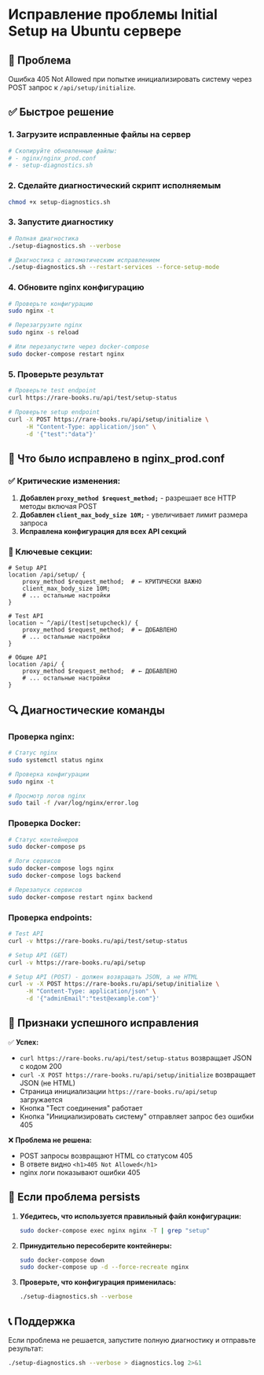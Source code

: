 # Исправление проблемы Initial Setup на Ubuntu сервере

## 🚨 Проблема
Ошибка 405 Not Allowed при попытке инициализировать систему через POST запрос к `/api/setup/initialize`.

## ✅ Быстрое решение

### 1. Загрузите исправленные файлы на сервер
```bash
# Скопируйте обновленные файлы:
# - nginx/nginx_prod.conf
# - setup-diagnostics.sh
```

### 2. Сделайте диагностический скрипт исполняемым
```bash
chmod +x setup-diagnostics.sh
```

### 3. Запустите диагностику
```bash
# Полная диагностика
./setup-diagnostics.sh --verbose

# Диагностика с автоматическим исправлением
./setup-diagnostics.sh --restart-services --force-setup-mode
```

### 4. Обновите nginx конфигурацию
```bash
# Проверьте конфигурацию
sudo nginx -t

# Перезагрузите nginx
sudo nginx -s reload

# Или перезапустите через docker-compose
sudo docker-compose restart nginx
```

### 5. Проверьте результат
```bash
# Проверьте test endpoint
curl https://rare-books.ru/api/test/setup-status

# Проверьте setup endpoint
curl -X POST https://rare-books.ru/api/setup/initialize \
     -H "Content-Type: application/json" \
     -d '{"test":"data"}'
```

## 🔧 Что было исправлено в nginx_prod.conf

### ✅ Критические изменения:
1. **Добавлен `proxy_method $request_method;`** - разрешает все HTTP методы включая POST
2. **Добавлен `client_max_body_size 10M;`** - увеличивает лимит размера запроса
3. **Исправлена конфигурация для всех API секций**

### 📍 Ключевые секции:
```nginx
# Setup API
location /api/setup/ {
    proxy_method $request_method;  # ← КРИТИЧЕСКИ ВАЖНО
    client_max_body_size 10M;
    # ... остальные настройки
}

# Test API  
location ~ ^/api/(test|setupcheck)/ {
    proxy_method $request_method;  # ← ДОБАВЛЕНО
    # ... остальные настройки
}

# Общие API
location /api/ {
    proxy_method $request_method;  # ← ДОБАВЛЕНО
    # ... остальные настройки
}
```

## 🔍 Диагностические команды

### Проверка nginx:
```bash
# Статус nginx
sudo systemctl status nginx

# Проверка конфигурации
sudo nginx -t

# Просмотр логов nginx
sudo tail -f /var/log/nginx/error.log
```

### Проверка Docker:
```bash
# Статус контейнеров
sudo docker-compose ps

# Логи сервисов
sudo docker-compose logs nginx
sudo docker-compose logs backend

# Перезапуск сервисов
sudo docker-compose restart nginx backend
```

### Проверка endpoints:
```bash
# Test API
curl -v https://rare-books.ru/api/test/setup-status

# Setup API (GET)
curl -v https://rare-books.ru/api/setup

# Setup API (POST) - должен возвращать JSON, а не HTML
curl -v -X POST https://rare-books.ru/api/setup/initialize \
     -H "Content-Type: application/json" \
     -d '{"adminEmail":"test@example.com"}'
```

## 🎯 Признаки успешного исправления

✅ **Успех:**
- `curl https://rare-books.ru/api/test/setup-status` возвращает JSON с кодом 200
- `curl -X POST https://rare-books.ru/api/setup/initialize` возвращает JSON (не HTML)
- Страница инициализации `https://rare-books.ru/api/setup` загружается
- Кнопка "Тест соединения" работает
- Кнопка "Инициализировать систему" отправляет запрос без ошибки 405

❌ **Проблема не решена:**
- POST запросы возвращают HTML со статусом 405
- В ответе видно `<h1>405 Not Allowed</h1>`
- nginx логи показывают ошибки 405

## 🔄 Если проблема persists

1. **Убедитесь, что используется правильный файл конфигурации:**
   ```bash
   sudo docker-compose exec nginx nginx -T | grep "setup"
   ```

2. **Принудительно пересоберите контейнеры:**
   ```bash
   sudo docker-compose down
   sudo docker-compose up -d --force-recreate nginx
   ```

3. **Проверьте, что конфигурация применилась:**
   ```bash
   ./setup-diagnostics.sh --verbose
   ```

## 📞 Поддержка
Если проблема не решается, запустите полную диагностику и отправьте результат:
```bash
./setup-diagnostics.sh --verbose > diagnostics.log 2>&1
```
